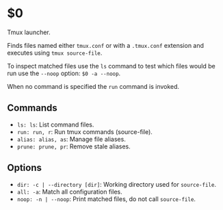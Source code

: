 $0
==

Tmux launcher.

Finds files named either `tmux.conf` or with a `.tmux.conf` extension and 
executes using `tmux source-file`.

To inspect matched files use the `ls` command to test which files would be run 
use the `--noop` option: `$0 -a --noop`.

When no command is specified the `run` command is invoked.

## Commands

* `ls: ls`: List command files.
* `run: run, r`: Run tmux commands (source-file).
* `alias: alias, as`: Manage file aliases.
* `prune: prune, pr`: Remove stale aliases.

## Options

* `dir: -c | --directory [dir]`: Working directory used for `source-file`.
* `all: -a`: Match all configuration files.
* `noop: -n | --noop`: Print matched files, do not call `source-file`.
